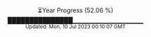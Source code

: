 <p align="center">
⏳Year Progress (52.06 %) <br>
███████████████▁▁▁▁▁▁▁▁▁▁▁▁▁▁▁ <br>
<sub>Updated: Mon, 10 Jul 2023 00:10:07 GMT</sub>
</p>

